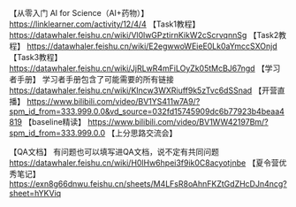 【从零入门 AI for Science（AI+药物）】
https://linklearner.com/activity/12/4/4
【Task1教程】
https://datawhaler.feishu.cn/wiki/Vl0lwGPztirnKikW2cScrvqnnSg
【Task2教程】
https://datawhaler.feishu.cn/wiki/E2egwwoWEieE0Lk0aYmccSXOnjd
【Task3教程】
https://datawhaler.feishu.cn/wiki/JjRLwR4mFiLOyZk05tMcBJ67ngd
【学习者手册】
学习者手册包含了可能需要的所有链接
https://datawhaler.feishu.cn/wiki/KIncw3WXRiuff9k5zTvc6dSSnad
【开营直播】
https://www.bilibili.com/video/BV1YS411w7A9/?spm_id_from=333.999.0.0&vd_source=032fd15745909dc6b77923b4beaa4819
【baseline精读】
https://www.bilibili.com/video/BV1WW42197Bm/?spm_id_from=333.999.0.0
【上分思路交流会】

【QA文档】
有问题也可以填写进QA文档，说不定有共同问题
https://datawhaler.feishu.cn/wiki/H0lHw6hpei3f9ik0C8acyotjnbe
【夏令营优秀笔记】
https://exn8g66dnwu.feishu.cn/sheets/M4LFsR8oAhnFKZtGdZHcDJn4ncg?sheet=hYKViq
